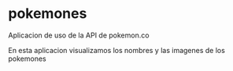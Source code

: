 # pokemones
Aplicacion de uso de la API de pokemon.co

En esta aplicacion visualizamos los nombres y las imagenes de los pokemones 
